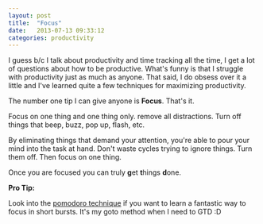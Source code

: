 ```yaml
---
layout: post
title:  "Focus"
date:   2013-07-13 09:33:12
categories: productivity
---
```

I guess b/c I talk about productivity and time tracking all the time, I get a lot of questions about how to be productive.  What's funny is that I struggle with productivity just as much as anyone.  That said, I do obsess over it a little and I've learned quite a few techniques for maximizing productivity.  

The number one tip I can give anyone is __Focus__. That's it.  

Focus on one thing and one thing only.  remove all distractions.  Turn off things that beep, buzz, pop up, flash, etc.  

By eliminating things that demand your attention, you're able to pour your mind into the task at hand.  Don't waste cycles trying to ignore things.  Turn them off.  Then focus on one thing.

Once you are focused you can truly **g**et **t**hings **d**one.

__Pro Tip:__

Look into the [pomodoro technique](http://www.pomodorotechnique.com/) if you want to learn a fantastic way to focus in short bursts.  It's my goto method when I need to GTD :D